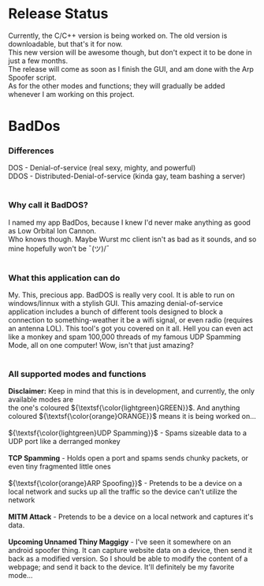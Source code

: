 # Release Status
Currently, the C/C++ version is being worked on. The old version is downloadable, but that's it for now.<br>
This new version will be awesome though, but don't expect it to be done in just a few months.<br>
The release will come as soon as I finish the GUI, and am done with the Arp Spoofer script.<br>
As for the other modes and functions; they will gradually be added whenever I am working on this project.

# BadDos
### Differences
DOS  - Denial-of-service (real sexy, mighty, and powerful)<br>
DDOS - Distributed-Denial-of-service (kinda gay, team bashing a server)
<br><br>
### Why call it BadDOS?
I named my app BadDos, because I knew I'd never make anything as good as Low Orbital Ion Cannon.<br>
Who knows though. Maybe Wurst mc client isn't as bad as it sounds, and so mine hopefully won't be ¯\(ツ)/¯
<br><br>
### What this application can do
My. This, precious app. BadDOS is really very cool. It is able to run on windows/linnux with a stylish GUI. This amazing denial-of-service application includes a bunch of different tools designed to block a connection to something-weather it be a wifi signal, or even radio (requires an antenna LOL). This tool's got you covered on it all. Hell you can even act like a monkey and spam 100,000 threads of my famous UDP Spamming Mode, all on one computer! Wow, isn't that just amazing?
<br><br>
### All supported modes and functions
**Disclaimer:** Keep in mind that this is in development, and currently, the only available modes are<br>
the one's coloured ${\textsf{\color{lightgreen}GREEN}}$. And anything coloured ${\textsf{\color{orange}ORANGE}}$ means it is being worked on...<br><br>
${\textsf{\color{lightgreen}UDP Spamming}}$  -   Spams sizeable data to a UDP port like a derranged monkey<br><br>
**TCP Spamming**  -   Holds open a port and spams sends chunky packets, or even tiny fragmented little ones<br><br>
${\textsf{\color{orange}ARP Spoofing}}$  -   Pretends to be a device on a local network and sucks up all the traffic so the device can't utilize the network<br><br>
**MITM Attack**   -   Pretends to be a device on a local network and captures it's data.<br><br>
**Upcoming Unnamed Thiny Maggigy**  -  I've seen it somewhere on an android spoofer thing. It can capture website data on a device, then send it back as a modified version. So I should be able to modify the content of a webpage; and send it back to the device. It'll definitely be my favorite mode...
<br><br>
